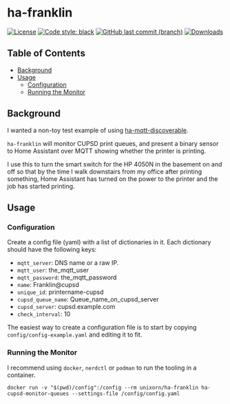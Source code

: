 
# ha-franklin

[![License](https://img.shields.io/github/license/unixorn/ha-franklin.svg)](https://opensource.org/license/apache-2-0/)
[![Code style: black](https://img.shields.io/badge/code%20style-black-000000.svg)](https://github.com/psf/black)
[![GitHub last commit (branch)](https://img.shields.io/github/last-commit/unixorn/ha-franklin/main.svg)](https://github.com/unixorn/ha-franklin)
[![Downloads](https://static.pepy.tech/badge/ha-franklin)](https://pepy.tech/project/ha-franklin)

<!-- START doctoc generated TOC please keep comment here to allow auto update -->
<!-- DON'T EDIT THIS SECTION, INSTEAD RE-RUN doctoc TO UPDATE -->
## Table of Contents

- [Background](#background)
- [Usage](#usage)
  - [Configuration](#configuration)
  - [Running the Monitor](#running-the-monitor)

<!-- END doctoc generated TOC please keep comment here to allow auto update -->

## Background

I wanted a non-toy test example of using [ha-mqtt-discoverable](https://github.com/unixorn/ha-mqtt-discoverable/tree/v0.8.1).

`ha-franklin` will monitor CUPSD print queues, and present a binary sensor to Home Assistant over MQTT showing whether the printer is printing.

I use this to turn the smart switch for the HP 4050N in the basement on and off so that by the time I walk downstairs from my office after printing something, Home Assistant has turned on the power to the printer and the job has started printing.


## Usage

### Configuration

Create a config file (yaml) with a list of dictionaries in it. Each dictionary should have the following keys:
- `mqtt_server`: DNS name or a raw IP.
- `mqtt_user`: the_mqtt_user
- `mqtt_password`: the_mqtt_password
- `name`: Franklin@cupsd
- `unique_id`: printername-cupsd
- `cupsd_queue_name`: Queue_name_on_cupsd_server
- `cupsd_server`: cupsd.example.com
- `check_interval`: 10

The easiest way to create a configuration file is to start by copying `config/config-example.yaml` and editing it to fit.

### Running the Monitor

I recommend using `docker`, `nerdctl` or `podman` to run the tooling in a container.

`docker run -v "$(pwd)/config":/config --rm unixorn/ha-franklin ha-cupsd-monitor-queues --settings-file /config/config.yaml`
